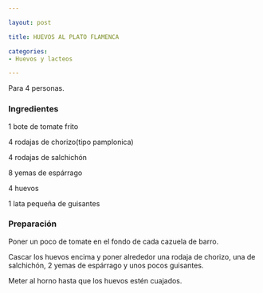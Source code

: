 ```yaml
---

layout: post

title: HUEVOS AL PLATO FLAMENCA

categories:
- Huevos y lacteos

---
```


Para 4 personas.

<h3>Ingredientes</h3>

1 bote de tomate frito

4 rodajas de chorizo(tipo pamplonica)

4 rodajas de salchichón

8 yemas de espárrago

4 huevos

1 lata pequeña de guisantes

<h3>Preparación</h3>

Poner un poco de tomate en el fondo de cada cazuela de barro.

Cascar los huevos encima y poner alrededor una rodaja de chorizo, una de salchichón, 2 yemas de espárrago y unos pocos guisantes.

Meter al horno hasta que los huevos estén cuajados.